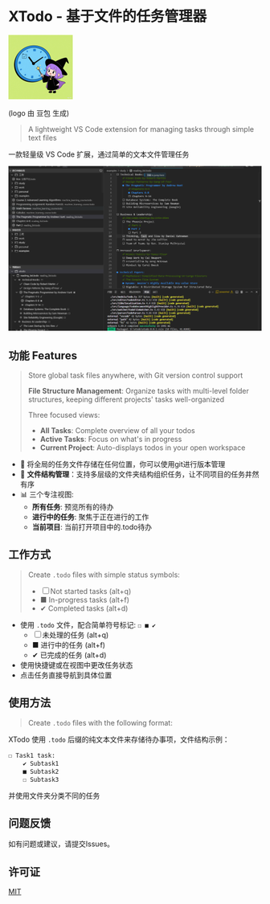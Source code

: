 # XTodo - 基于文件的任务管理器

![logo](https://github.com/meteorOSS/xtodo/raw/master/resources/logo.png)

(logo 由 豆包 生成)

> A lightweight VS Code extension for managing tasks through simple text files

一款轻量级 VS Code 扩展，通过简单的文本文件管理任务

![desc](https://github.com/meteorOSS/xtodo/raw/master/resources/desc.png)

## 功能 Features

> Store global task files anywhere, with Git version control support
>
> **File Structure Management**: Organize tasks with multi-level folder structures, keeping different projects' tasks well-organized
>
> Three focused views:
>
> - **All Tasks**: Complete overview of all your todos
> - **Active Tasks**: Focus on what's in progress
> - **Current Project**: Auto-displays todos in your open workspace

- 📁 将全局的任务文件存储在任何位置，你可以使用git进行版本管理
- 📁 **文件结构管理**：支持多层级的文件夹结构组织任务，让不同项目的任务井然有序
- 📊 三个专注视图:
  - **所有任务**: 预览所有的待办
  - **进行中的任务**: 聚焦于正在进行的工作
  - **当前项目**: 当前打开项目中的.todo待办

## 工作方式 

> Create `.todo` files with simple status symbols:
>
> - ☐ Not started tasks (alt+q)
> - ■ In-progress tasks (alt+f)
> - ✔ Completed tasks (alt+d)

- 使用 `.todo` 文件，配合简单符号标记: `☐ ■ ✔`
  - ☐ 未处理的任务 (alt+q)
  - ■ 进行中的任务 (alt+f)
  - ✔ 已完成的任务 (alt+d)
- 使用快捷键或在视图中更改任务状态
- 点击任务直接导航到具体位置

## 使用方法

> Create `.todo` files with the following format:

XTodo 使用 `.todo` 后缀的纯文本文件来存储待办事项，文件结构示例：

```
☐ Task1 task:
    ✔ Subtask1
    ■ Subtask2
    ☐ Subtask3
```

并使用文件夹分类不同的任务

## 问题反馈

如有问题或建议，请提交Issues。

## 许可证

[MIT](LICENSE)
